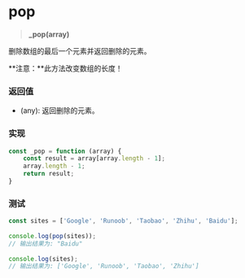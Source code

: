 # pop

> <b> _pop(array) </b>

删除数组的最后一个元素并返回删除的元素。

**注意：**此方法改变数组的长度！


### 返回值

* (any): 返回删除的元素。

### 实现

```js
const _pop = function (array) {
    const result = array[array.length - 1];
    array.length - 1;
    return result;
}
```

### 测试

```js
const sites = ['Google', 'Runoob', 'Taobao', 'Zhihu', 'Baidu'];
 
console.log(pop(sites));
// 输出结果为: "Baidu"
 
console.log(sites);
// 输出结果为: ['Google', 'Runoob', 'Taobao', 'Zhihu']
```
